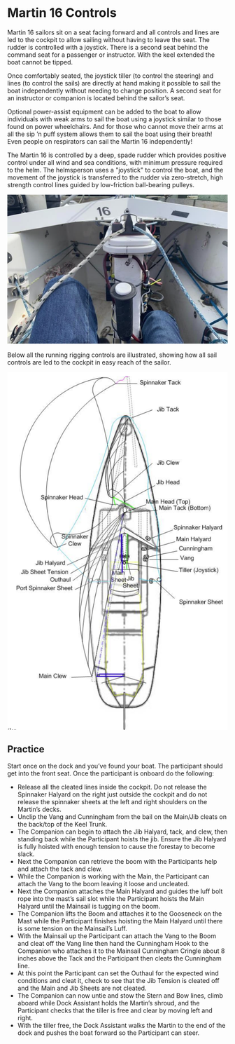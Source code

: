 # Martin 16 Controls

Martin 16 sailors sit on a seat facing forward and all controls and lines are led to the cockpit to allow sailing without having to leave the seat. The rudder is controlled with a joystick. There is a second seat behind the command seat for a passenger or instructor. With the keel extended the boat cannot be tipped.

Once comfortably seated, the joystick tiller (to control the steering) and lines (to control the sails) are directly at hand making it possible to sail the boat independently without needing to change position. A second seat for an instructor or companion is located behind the sailor’s seat.

Optional power-assist equipment can be added to the boat to allow individuals with weak arms to sail the boat using a joystick similar to those found on power wheelchairs. And for those who cannot move their arms at all the sip ’n puff system allows them to sail the boat using their breath! Even people on respirators can sail the Martin 16 independently!

The Martin 16 is controlled by a deep, spade rudder which provides positive control under all wind and sea conditions, with minimum pressure required to the helm. The helmsperson uses a "joystick" to control the boat, and the movement of the joystick is transferred to the rudder via zero-stretch, high strength control lines guided by low-friction ball-bearing pulleys.

![Controls](images/controls.png)

Below all the running rigging controls are illustrated, showing how all sail controls are led to the cockpit in easy reach of the sailor.

![running riffing controls](./images/rigging_top_view.png)

## Practice

Start once on the dock and you’ve found your boat. The participant should get into the front seat. Once the participant is onboard do the following:

- Release all the cleated lines inside the cockpit. Do not release the Spinnaker Halyard on the right just outside the cockpit and do not release the spinnaker sheets at the left and right shoulders on the Martin’s decks.
- Unclip the Vang and Cunningham from the bail on the Main/Jib cleats on the back/top of the Keel Trunk.
- The Companion can begin to attach the Jib Halyard, tack, and clew, then standing back while the Participant hoists the jib. Ensure the Jib Halyard is fully hoisted with enough tension to cause the forestay to become slack.
- Next the Companion can retrieve the boom with the Participants help and attach the tack and clew.
- While the Companion is working with the Main, the Participant can attach the Vang to the boom leaving it loose and uncleated.
- Next the Companion attaches the Main Halyard and guides the luff bolt rope into the mast’s sail slot while the Participant hoists the Main Halyard until the Mainsail is tugging on the boom.
- The Companion lifts the Boom and attaches it to the Gooseneck on the Mast while the Participant finishes hoisting the Main Halyard until there is some tension on the Mainsail’s Luff.
- With the Mainsail up the Participant can attach the Vang to the Boom and cleat off the Vang line then hand the Cunningham Hook to the Companion who attaches it to the Mainsail Cunningham Cringle about 8 inches above the Tack and the Participant then cleats the Cunningham line.
- At this point the Participant can set the Outhaul for the expected wind conditions and cleat it, check to see that the Jib Tension is cleated off and the Main and Jib Sheets are not cleated.
- The Companion can now untie and stow the Stern and Bow lines, climb aboard while Dock Assistant holds the Martin’s shroud, and the Participant checks that the tiller is free and clear by moving left and right.
- With the tiller free, the Dock Assistant walks the Martin to the end of the dock and pushes the boat forward so the Participant can steer.

